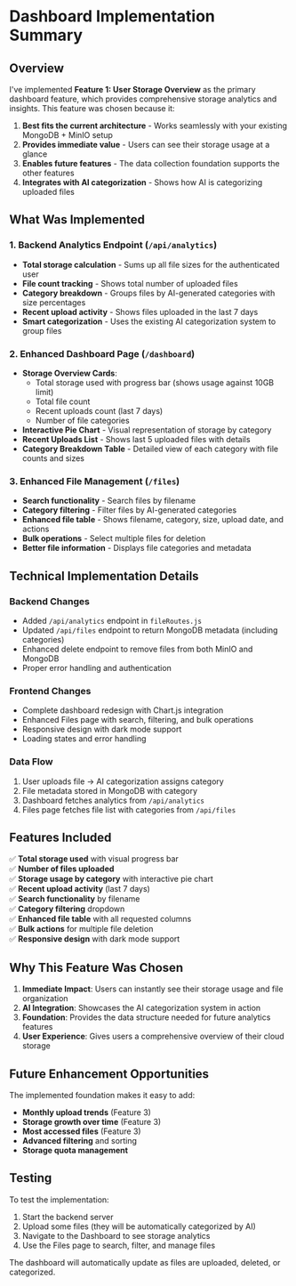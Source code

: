 # Dashboard Implementation Summary

## Overview
I've implemented **Feature 1: User Storage Overview** as the primary dashboard feature, which provides comprehensive storage analytics and insights. This feature was chosen because it:

1. **Best fits the current architecture** - Works seamlessly with your existing MongoDB + MinIO setup
2. **Provides immediate value** - Users can see their storage usage at a glance
3. **Enables future features** - The data collection foundation supports the other features
4. **Integrates with AI categorization** - Shows how AI is categorizing uploaded files

## What Was Implemented

### 1. Backend Analytics Endpoint (`/api/analytics`)
- **Total storage calculation** - Sums up all file sizes for the authenticated user
- **File count tracking** - Shows total number of uploaded files
- **Category breakdown** - Groups files by AI-generated categories with size percentages
- **Recent upload activity** - Shows files uploaded in the last 7 days
- **Smart categorization** - Uses the existing AI categorization system to group files

### 2. Enhanced Dashboard Page (`/dashboard`)
- **Storage Overview Cards**:
  - Total storage used with progress bar (shows usage against 10GB limit)
  - Total file count
  - Recent uploads count (last 7 days)
  - Number of file categories
- **Interactive Pie Chart** - Visual representation of storage by category
- **Recent Uploads List** - Shows last 5 uploaded files with details
- **Category Breakdown Table** - Detailed view of each category with file counts and sizes

### 3. Enhanced File Management (`/files`)
- **Search functionality** - Search files by filename
- **Category filtering** - Filter files by AI-generated categories
- **Enhanced file table** - Shows filename, category, size, upload date, and actions
- **Bulk operations** - Select multiple files for deletion
- **Better file information** - Displays file categories and metadata

## Technical Implementation Details

### Backend Changes
- Added `/api/analytics` endpoint in `fileRoutes.js`
- Updated `/api/files` endpoint to return MongoDB metadata (including categories)
- Enhanced delete endpoint to remove files from both MinIO and MongoDB
- Proper error handling and authentication

### Frontend Changes
- Complete dashboard redesign with Chart.js integration
- Enhanced Files page with search, filtering, and bulk operations
- Responsive design with dark mode support
- Loading states and error handling

### Data Flow
1. User uploads file → AI categorization assigns category
2. File metadata stored in MongoDB with category
3. Dashboard fetches analytics from `/api/analytics`
4. Files page fetches file list with categories from `/api/files`

## Features Included

✅ **Total storage used** with visual progress bar  
✅ **Number of files uploaded**  
✅ **Storage usage by category** with interactive pie chart  
✅ **Recent upload activity** (last 7 days)  
✅ **Search functionality** by filename  
✅ **Category filtering** dropdown  
✅ **Enhanced file table** with all requested columns  
✅ **Bulk actions** for multiple file deletion  
✅ **Responsive design** with dark mode support  

## Why This Feature Was Chosen

1. **Immediate Impact**: Users can instantly see their storage usage and file organization
2. **AI Integration**: Showcases the AI categorization system in action
3. **Foundation**: Provides the data structure needed for future analytics features
4. **User Experience**: Gives users a comprehensive overview of their cloud storage

## Future Enhancement Opportunities

The implemented foundation makes it easy to add:
- **Monthly upload trends** (Feature 3)
- **Storage growth over time** (Feature 3)
- **Most accessed files** (Feature 3)
- **Advanced filtering** and sorting
- **Storage quota management**

## Testing

To test the implementation:
1. Start the backend server
2. Upload some files (they will be automatically categorized by AI)
3. Navigate to the Dashboard to see storage analytics
4. Use the Files page to search, filter, and manage files

The dashboard will automatically update as files are uploaded, deleted, or categorized.
